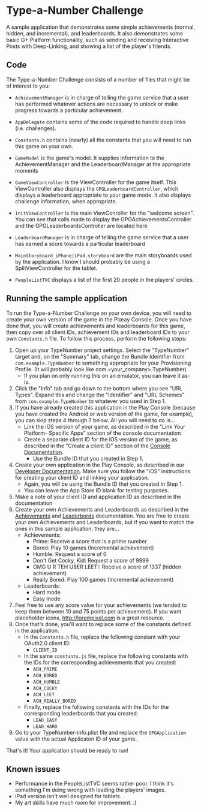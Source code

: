 # Type-a-Number Challenge

A sample application that demonstrates some simple achievements (normal, hidden,
and incremental), and leaderboards. It also demonstrates some basic G+ Platform
functionality, such as sending and receiving Interactive Posts with
Deep-Linking, and showing a list of the player's friends.

## Code

The Type-a-Number Challenge consists of a number of files that might be of interest to you:

* `AchievementManager` is in charge of telling the game service that a user has
performed whatever actions are necessary to unlock or make progress towards a
particular achievement.

* `AppDelegate` contains some of the code required to handle deep links (i.e.
challenges).

* `Constants.h` contains (nearly) all the constants that you will need to run
this game on your own.

* `GameModel` is the game's model. It supplies information to the
  AchievementManager and the LeaderboardManager at the appropriate moments

* `GameViewController` is the ViewController for the game itself. This
  ViewController also displays the `GPGLeaderboardController`, which displays a
  leaderboard appropriate to your game mode. It also displays challenge
  information, when appropriate.

* `InitViewController` is the main ViewConroller for the "welcome screen". You
  can see that calls made to display the GPGAchievementsController and the
  GPGLeaderboardsController are located here

* `LeaderboardManager` is in charge of telling the game service that a user has
  earned a score towards a particular leaderboard

* `MainStoryboard_iPhone|iPad.storyboard` are the main storyboards used by the
  application. I know I should probably be using a SplitViewController for the
  tablet.

* `PeopleListTVC` displays a list of the first 20 people in the players'
  circles.


## Running the sample application

To run the Type-a-Number Challenge on your own device, you will need to create
your own version of the game in the Plœay Console. Once you have done that,
you will create achievements and leaderboards for this game, then copy over
all client IDs, achievement IDs and leaderboard IDs to your own
`Constants.h` file. To follow this process, perform the following steps:

1. Open up your TypeNumber project settings. Select the "TypeNumber" target and,
  on the "Summary" tab, change the Bundle Identifier from `com.example.TypeNumber` to
  something appropriate for your Provisioning Profile. (It will probably look like
  com.<your_company>.TypeNumber)
    * If you plan on only running this on an emulator, you can leave it as-is.
2. Click the "Info" tab and go down to the bottom where you see "URL Types". Expand
  this and change the "Identifier" and "URL Schemes" from `com.example.TypeNumber` to
  whatever you used in Step 1.
3. If you have already created this application in the Play Console (because you
  have created the Android or web version of the game, for example), you can
  skip steps 4 through 7 below. All you will need to do is...
    * Link the iOS version of your game, as described in the "Link Your Platform-
      Specific Apps" section of the console documentation
    * Create a separate client ID for the iOS version of the game, as described in
      the "Create a client ID" section of the [Console Documentation](https://developers.google.com/games/services/console/enabling).
        * Use the Bundle ID that you created in Step 1.
4. Create your own application in the Play Console, as described in our [Developer
  Documentation](https://developers.google.com/games/services/console/enabling). Make
  sure you follow the "iOS" instructions for creating your client ID and linking
  your application.
    * Again, you will be using the Bundle ID that you created in Step 1.
    * You can leave the App Store ID blank for testing purposes.
5. Make a note of your client ID and application ID as described in the
  documentation
6. Create your own Achievements and Leaderboards as described in the
  [Achievements](https://developers.google.com/games/services/common/concepts/achievements)
  and [Leaderbords](https://developers.google.com/games/services/common/concepts/leaderboards)
  documentation. You are free to create your own Achievements and Leaderboards,
  but if you want to match the ones in this sample application, they are...
    * Achievements:
        * Prime: Receive a score that is a prime number
        * Bored: Play 10 games (Incremental achievement)
        * Humble: Request a score of 0
        * Don't Get Cocky, Kid: Request a score of 9999
        * OMG U R TEH UBER LEET!: Receive a score of 1337 (hidden achievement)
        * Really Bored: Play 100 games (Incremental achievement)
    * Leaderboards:
        * Hard mode
        * Easy mode
7. Feel free to use any score value for your achievements (we tended to keep
  them between 10 and 75 points per achievement). If you want placeholder icons,
  <http://lorempixel.com> is a great resource.
8. Once that's done, you'll want to replace some of the constants defined in the
  application.
    * In the `Constants.h` file, replace the following constant with your OAuth2.0
      client ID:
        * `CLIENT_ID`
    * In the same `constants.js` file, replace the following constants with the
      IDs for the corresponding achievements that you created:
        * `ACH_PRIME`
        * `ACH_BORED`
        * `ACH_HUMBLE`
        * `ACH_COCKY`
        * `ACH_LEET`
        * `ACH_REALLY_BORED`
    * Finally, replace the following constants with the IDs for the
      corresponding leaderboards that you created:
        * `LEAD_EASY`
        * `LEAD_HARD`
9. Go to your TypeNumber-info.plist file and replace the `GPGApplication` value with
  the actual Applicaton ID of your game.

That's it! Your application should be ready to run! 

## Known issues

* Performance in the PeopleListTVC seems rather poor. I think it's something I'm
  doing wrong with loading the players' images.
* iPad version isn't well designed for tablets.
* My art skills have much room for improvement. :)
